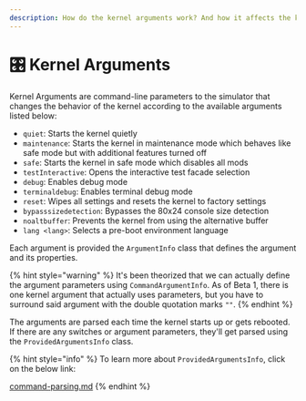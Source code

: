 ```yaml
---
description: How do the kernel arguments work? And how it affects the kernel?
---
```


# 🎛 Kernel Arguments

Kernel Arguments are command-line parameters to the simulator that changes the behavior of the kernel according to the available arguments listed below:

* `quiet`: Starts the kernel quietly
* `maintenance`: Starts the kernel in maintenance mode which behaves like safe mode but with additional features turned off
* `safe`: Starts the kernel in safe mode which disables all mods
* `testInteractive`: Opens the interactive test facade selection
* `debug`: Enables debug mode
* `terminaldebug`: Enables terminal debug mode
* `reset`: Wipes all settings and resets the kernel to factory settings
* `bypasssizedetection`: Bypasses the 80x24 console size detection
* `noaltbuffer`: Prevents the kernel from using the alternative buffer
* `lang <lang>`: Selects a pre-boot environment language

Each argument is provided the `ArgumentInfo` class that defines the argument and its properties.

{% hint style="warning" %}
It's been theorized that we can actually define the argument parameters using `CommandArgumentInfo`. As of Beta 1, there is one kernel argument that actually uses parameters, but you have to surround said argument with the double quotation marks `""`.
{% endhint %}

The arguments are parsed each time the kernel starts up or gets rebooted. If there are any switches or argument parameters, they'll get parsed using the `ProvidedArgumentsInfo` class.

{% hint style="info" %}
To learn more about `ProvidedArgumentsInfo`, click on the below link:

[command-parsing.md](../shell-structure/command-parsing.md "mention")
{% endhint %}
